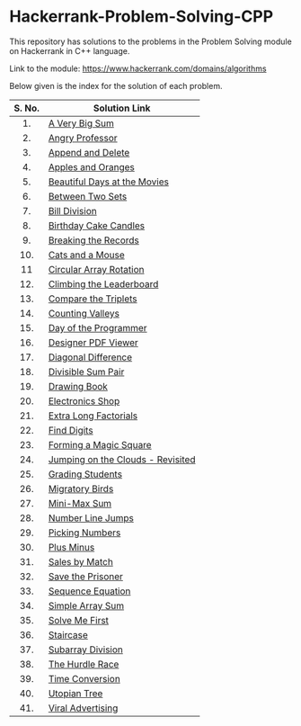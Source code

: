 # Hackerrank-Problem-Solving-CPP
This repository has solutions to the problems in the Problem Solving module on Hackerrank in C++ language.

Link to the module: https://www.hackerrank.com/domains/algorithms

Below given is the index for the solution of each problem.

| S. No.  | Solution Link |
|:---------------:|---------------|
|1.| [A Very Big Sum](https://github.com/niharika1102/Hackerrank-Problem-Solving-CPP/blob/main/A%20Very%20Big%20Sum.cpp)  |
|2.|[Angry Professor](https://github.com/niharika1102/Hackerrank-Problem-Solving-CPP/blob/main/Angry%20Professor.cpp)|
|3.|[Append and Delete](https://github.com/niharika1102/Hackerrank-Problem-Solving-CPP/blob/main/Append%20and%20Delete.cpp)|
|4.| [Apples and Oranges](https://github.com/niharika1102/Hackerrank-Problem-Solving-CPP/blob/main/Apple%20and%20Orange.cpp)  |
|5.|[Beautiful Days at the Movies](https://github.com/niharika1102/Hackerrank-Problem-Solving-CPP/blob/main/Beautiful%20Days%20at%20the%20Movies.cpp)|
|6.| [Between Two Sets](https://github.com/niharika1102/Hackerrank-Problem-Solving-CPP/blob/main/Between%20Two%20Sets.cpp)|
|7.|[Bill Division](https://github.com/niharika1102/Hackerrank-Problem-Solving-CPP/blob/main/Bill%20Division.cpp)|
|8.| [Birthday Cake Candles](https://github.com/niharika1102/Hackerrank-Problem-Solving-CPP/blob/main/Birthday%20Cake%20Candles.cpp)|
|9.|[Breaking the Records](https://github.com/niharika1102/Hackerrank-Problem-Solving-CPP/blob/main/Breaking%20the%20Records.cpp)|
|10.|[Cats and a Mouse](https://github.com/niharika1102/Hackerrank-Problem-Solving-CPP/blob/main/Cats%20and%20a%20Mouse.cpp)|
|11|[Circular Array Rotation](https://github.com/niharika1102/Hackerrank-Problem-Solving-CPP/blob/main/Circular%20Array%20Rotation.cpp)|
|12.|[Climbing the Leaderboard](https://github.com/niharika1102/Hackerrank-Problem-Solving-CPP/blob/main/Climbing%20the%20Leaderboard.cpp)|
|13.|[Compare the Triplets](https://github.com/niharika1102/Hackerrank-Problem-Solving-CPP/blob/main/Compare%20the%20Triplets.cpp)|
|14.|[Counting Valleys](https://github.com/niharika1102/Hackerrank-Problem-Solving-CPP/blob/main/Counting%20Valleys.cpp)|
|15.|[Day of the Programmer](https://github.com/niharika1102/Hackerrank-Problem-Solving-CPP/blob/main/Day%20of%20the%20Programmer.cpp)|
|16.|[Designer PDF Viewer](https://github.com/niharika1102/Hackerrank-Problem-Solving-CPP/blob/main/Designer%20PDF%20Viewer.cpp)|
|17.|[Diagonal Difference](https://github.com/niharika1102/Hackerrank-Problem-Solving-CPP/blob/main/Diagonal%20Difference.cpp)|
|18.|[Divisible Sum Pair](https://github.com/niharika1102/Hackerrank-Problem-Solving-CPP/blob/main/Divisible%20Sum%20Pair.cpp)|
|19.|[Drawing Book](https://github.com/niharika1102/Hackerrank-Problem-Solving-CPP/blob/main/Drawing%20Book.cpp)|
|20.|[Electronics Shop](https://github.com/niharika1102/Hackerrank-Problem-Solving-CPP/blob/main/Electronics%20Shop.cpp)|
|21.|[Extra Long Factorials](https://github.com/niharika1102/Hackerrank-Problem-Solving-CPP/blob/main/Extra%20Long%20Factorials.cpp)|
|22.|[Find Digits](https://github.com/niharika1102/Hackerrank-Problem-Solving-CPP/blob/main/Find%20Digits.cpp)|
|23.|[Forming a Magic Square](https://github.com/niharika1102/Hackerrank-Problem-Solving-CPP/blob/main/Forming%20a%20Magic%20Square.cpp)|
|24.|[Jumping on the Clouds - Revisited](https://github.com/niharika1102/Hackerrank-Problem-Solving-CPP/blob/main/Jumping%20on%20the%20Clouds%20-%20Revisited.cpp)|
|25.|[Grading Students](https://github.com/niharika1102/Hackerrank-Problem-Solving-CPP/blob/main/Grading%20Students.cpp)|
|26.|[Migratory Birds](https://github.com/niharika1102/Hackerrank-Problem-Solving-CPP/blob/main/Migratory%20Birds.cpp)|
|27.|[Mini-Max Sum](https://github.com/niharika1102/Hackerrank-Problem-Solving-CPP/blob/main/Mini-Max%20Sum.cpp)|
|28.|[Number Line Jumps](https://github.com/niharika1102/Hackerrank-Problem-Solving-CPP/blob/main/Number%20Line%20Jumps.cpp)|
|29.|[Picking Numbers](https://github.com/niharika1102/Hackerrank-Problem-Solving-CPP/blob/main/Picking%20Numbers.cpp)|
|30.|[Plus Minus](https://github.com/niharika1102/Hackerrank-Problem-Solving-CPP/blob/main/Plus%20Minus.cpp)|
|31.|[Sales by Match](https://github.com/niharika1102/Hackerrank-Problem-Solving-CPP/blob/main/Sales%20By%20Match.cpp)|
|32.|[Save the Prisoner](https://github.com/niharika1102/Hackerrank-Problem-Solving-CPP/blob/main/Save%20The%20Prisoner.cpp)|
|33.|[Sequence Equation](https://github.com/niharika1102/Hackerrank-Problem-Solving-CPP/blob/main/Sequence%20Equation.cpp)|
|34.|[Simple Array Sum](https://github.com/niharika1102/Hackerrank-Problem-Solving-CPP/blob/main/Simple%20Array%20Sum.cpp)|
|35.|[Solve Me First](https://github.com/niharika1102/Hackerrank-Problem-Solving-CPP/blob/main/Solve%20Me%20First.cpp)|
|36.|[Staircase](https://github.com/niharika1102/Hackerrank-Problem-Solving-CPP/blob/main/Staircase.cpp)|
|37.|[Subarray Division](https://github.com/niharika1102/Hackerrank-Problem-Solving-CPP/blob/main/Subarray%20Division.cpp)|
|38.|[The Hurdle Race](https://github.com/niharika1102/Hackerrank-Problem-Solving-CPP/blob/main/The%20Hurdle%20Race.cpp)|
|39.|[Time Conversion](https://github.com/niharika1102/Hackerrank-Problem-Solving-CPP/blob/main/Time%20Conversion.cpp)|
|40.|[Utopian Tree](https://github.com/niharika1102/Hackerrank-Problem-Solving-CPP/blob/main/Utopian%20Tree.cpp)|
|41.|[Viral Advertising](https://github.com/niharika1102/Hackerrank-Problem-Solving-CPP/blob/main/Viral%20Advertising.cpp)|
